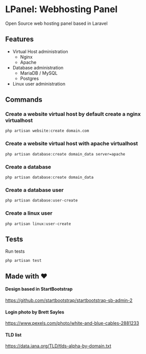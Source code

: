 # LPanel: Webhosting Panel

Open Source web hosting panel based in Laravel

## Features

* Virtual Host administration
  * Nginx
  * Apache
* Database administration
  * MariaDB / MySQL
  * Postgres
* Linux user administration

## Commands

### Create a website virtual host by default create a nginx virtualhost

```terminal
php artisan website:create domain.com
```

### Create a website virtual host with apache virtualhost

```terminal
php artisan database:create domain_data server=apache
```

### Create a database

```terminal
php artisan database:create domain_data
```

### Create a database user

```terminal
php artisan database:user-create
```

### Create a linux user

```terminal
php artisan linux:user-create
```

## Tests

Run tests
```terminal
php artisan test
```

## Made with ❤️

#### Design based in StartBootstrap

https://github.com/startbootstrap/startbootstrap-sb-admin-2

#### Login photo by Brett Sayles

https://www.pexels.com/photo/white-and-blue-cables-2881233

#### TLD list

https://data.iana.org/TLD/tlds-alpha-by-domain.txt
